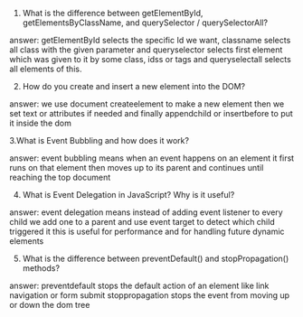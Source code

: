 1. What is the difference between getElementById, getElementsByClassName, and querySelector / querySelectorAll?

answer:
getElementById selects the specific Id we want,  classname selects all class with the given parameter and queryselector selects first element which was given to it by some class, idss or tags and queryselectall selects all elements of this.


2. How do you create and insert a new element into the DOM?

answer:
we use document createelement to make a new element then we set text or attributes if needed and finally appendchild or insertbefore to put it inside the dom


3.What is Event Bubbling and how does it work?

answer:
event bubbling means when an event happens on an element it first runs on that element then moves up to its parent and continues until reaching the top document


4. What is Event Delegation in JavaScript? Why is it useful?

answer:
event delegation means instead of adding event listener to every child we add one to a parent and use event target to detect which child triggered it this is useful for performance and for handling future dynamic elements


5. What is the difference between preventDefault() and stopPropagation() methods?

answer:
preventdefault stops the default action of an element like link navigation or form submit stoppropagation stops the event from moving up or down the dom tree